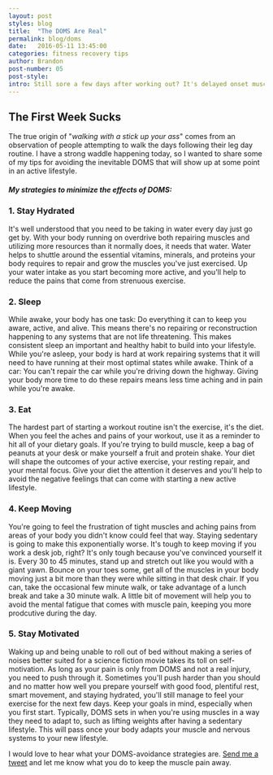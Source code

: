 ```yaml
---
layout: post
styles: blog
title:  "The DOMS Are Real"
permalink: blog/doms
date:   2016-05-11 13:45:00
categories: fitness recovery tips
author: Brandon
post-number: 05
post-style:
intro: Still sore a few days after working out? It's delayed onset muscle soreness doing you like that.
---
```

## The First Week Sucks

The true origin of "<em>walking with a stick up your ass</em>" comes from an observation of people attempting to walk the days following their leg day routine. I have a strong waddle happening today, so I wanted to share some of my tips for avoiding the inevitable DOMS that will show up at some point in an active lifestyle.


##### My strategies to minimize the effects of DOMS:

### 1. Stay Hydrated

It's well understood that you need to be taking in water every day just go get by. With your body running on overdrive both repairing muscles and utilizing more resources than it normally does, it needs that water. Water helps to shuttle around the essential vitamins, minerals, and proteins your body requires to repair and grow the muscles you've just exercised. Up your water intake as you start becoming more active, and you'll help to reduce the pains that come from strenuous exercise.

### 2. Sleep

While awake, your body has one task: Do everything it can to keep you aware, active, and alive. This means there's no repairing or reconstruction happening to any systems that are not life threatening. This makes consistent sleep an important and healthy habit to build into your lifestyle. While you're asleep, your body is hard at work repairing systems that it will need to have running at their most optimal states while awake. Think of a car: You can't repair the car while you're driving down the highway. Giving your body more time to do these repairs means less time aching and in pain while you're awake.

### 3. Eat

The hardest part of starting a workout routine isn't the exercise, it's the diet. When you feel the aches and pains of your workout, use it as a reminder to hit all of your dietary goals. If you're trying to build muscle, keep a bag of peanuts at your desk or make yourself a fruit and protein shake. Your diet will shape the outcomes of your active exercise, your resting repair, and your mental focus. Give your diet the attention it deserves and you'll help to avoid the negative feelings that can come with starting a new active lifestyle.

### 4. Keep Moving

You're going to feel the frustration of tight muscles and aching pains from areas of your body you didn't know could feel that way. Staying sedentary is going to make this exponentially worse. It's tough to keep moving if you work a desk job, right? It's only tough because you've convinced yourself it is. Every 30 to 45 minutes, stand up and stretch out like you would with a giant yawn. Bounce on your toes some, get all of the muscles in your body moving just a bit more than they were while sitting in that desk chair. If you can, take the occasional few minute walk, or take advantage of a lunch break and take a 30 minute walk. A little bit of movement will help you to avoid the mental fatigue that comes with muscle pain, keeping you more prodcutive during the day.

### 5. Stay Motivated

Waking up and being unable to roll out of bed without making a series of noises better suited for a science fiction movie takes its toll on self-motivation. As long as your pain is only from DOMS and not a real injury, you need to push through it. Sometimes you'll push harder than you should and no matter how well you prepare yourself with good food, plentiful rest, smart movement, and staying hydrated, you'll still manage to feel your exercise for the next few days. Keep your goals in mind, especially when you first start. Typically, DOMS sets in when you're using muscles in a way they need to adapt to, such as lifting weights after having a sedentary lifestyle. This will pass once your body adapts your muscle and nervous systems to your new lifestyle.


I would love to hear what your DOMS-avoidance strategies are. [Send me a tweet](http://www.twitter.com/bybrandonbrown) and let me know what you do to keep the muscle pain away.
